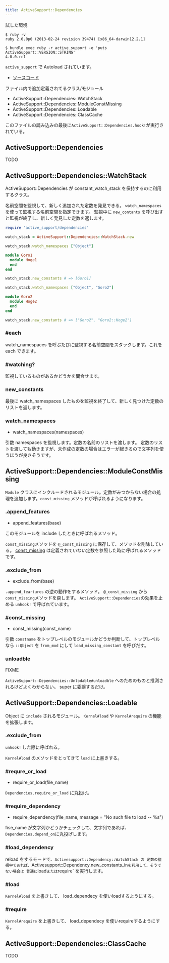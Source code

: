 ```yaml
---
title: ActiveSupport::Dependencies
---
```



試した環境

```
$ ruby -v
ruby 2.0.0p0 (2013-02-24 revision 39474) [x86_64-darwin12.2.1]
```

```
$ bundle exec ruby -r active_support -e 'puts ActiveSupport::VERSION::STRING'
4.0.0.rc1
```

`active_support` で Autoload されています。

* [ソースコード](https://github.com/rails/rails/blob/v4.0.0/activesupport/lib/active_support/dependencies.rb)

ファイル内で追加定義されてるクラス/モジュール

* ActiveSupport::Dependencies::WatchStack
* ActiveSupport::Dependencies::ModuleConstMissing
* ActiveSupport::Dependencies::Loadable
* ActiveSupport::Dependencies::ClassCache

このファイルの読み込みの最後に`ActiveSupport::Dependencies.hook!`が実行されている。

ActiveSupport::Dependencies
--------------------------------------------------------------------------------

TODO

ActiveSupport::Dependencies::WatchStack
--------------------------------------------------------------------------------

ActiveSupport::Dependencies が constant_watch_stack を保持するのに利用するクラス。

名前空間を監視して、新しく追加された定数を発見できる。
`watch_namespaces` を使って監視する名前空間を指定できます。
監視中に `new_contants` を呼び出すと監視が終了し、新しく発見した定数を返します。

```ruby
require 'active_support/dependencies'

watch_stack = ActiveSupport::Dependencies::WatchStack.new

watch_stack.watch_namespaces ["Object"]

module Goro1
  module Hoge1
  end
end

watch_stack.new_constants # => [Goro1]

watch_stack.watch_namespaces ["Object", "Goro2"]

module Goro2
  module Hoge2
  end
end

watch_stack.new_constants # => ["Goro2", "Goro2::Hoge2"]
```

### #each

watch_namespaces を呼ぶたびに監視する名前空間をスタックします。これを each できます。

### #watching?

監視しているものがあるかどうかを問合せます。

### new_constants

最後に watch_namespaces したものを監視を終了して、新しく見つけた定数のリストを返します。

### watch_namespaces

* watch_namespaces(namespaces)

引数 namespaces を監視します。定数の名前のリストを渡します。
定数のリストを渡しても動きますが、未作成の定数の場合はエラーが起きるので文字列を使うほうが良さそうです。

ActiveSupport::Dependencies::ModuleConstMissing
--------------------------------------------------------------------------------

`Module` クラスにインクルードされるモジュール。定数がみつからない場合の処理を追加します。`const_missing` メソッドが呼ばれるようになります。

### .append_features

* append_features(base)

このモジュールを include したときに呼ばれるメソッド。

`const_missing`メソッドを `@_const_missing` に保存して、メソッドを削除している。
[const_missing](http://doc.ruby-lang.org/ja/1.8.7/method/Module/i/const_missing.html) は定義されていない定数を参照した時に呼ばれるメソッドです。

### .exclude_from

* exclude_from(base)

`.append_feartures` の逆の動作をするメソッド。 `@_const_missing` から `const_missing`メソッドを戻します。
`ActiveSupport::Dependencies`の効果を止める `unhook!` で呼ばれています。

### #const_missing

* const_missing(const_name)

引数 `constname` をトップレベルのモジュールかどうか判断して、トップレベルなら `::Qbject` を `from_mod` にして `load_missing_constant` を呼びだす。

### unloadble

FIXME

`ActiveSupport::Dependencies::Unlodable#unloadble` へのためのものと推測されるけどよくわからない。
super に委譲するだけ。


ActiveSupport::Dependencies::Loadable
--------------------------------------------------------------------------------

Object に `include` されるモジュール。
`Kernel#load` や `Kernel#require` の機能を拡張します。

### .exclude_from

`unhook!` した際に呼ばれる。

`Kernel#load` のメソッドをとってきて `load` に上書きする。

### #requre_or_load

* require_or_load(file_name)

`Dependencies.require_or_load` に丸投げ。

### #require_dependency

* require_dependency(file_name, message = "No such file to load -- %s")

fise_name が文字列かどうかチェックして、文字列であれば、`Dependencies.depend_on`に丸投げします。


### #load_dependency

reload をするモードで、`Activesupport::Dependency::WatchStack の 定数の監視中であれば、`Activesupport::Dependency.new_constants_in` を利用して、そうでない場合は 普通に `load` または `require` を実行します。

### #load

`Kernel#load` を上書きして、 load_dependecy を使いloadするようにする。

### #require

`Kernel#require` を上書きして、 load_dependecy を使いrequireするようにする。

ActiveSupport::Dependencies::ClassCache
--------------------------------------------------------------------------------

TODO
